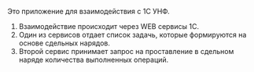 Это приложение для взаимодействия с 1С УНФ.
1. Взаимодействие происходит через WEB сервисы 1С.
2. Один из сервисов отдает список задачь, которые формируются на основе сдельных нарядов.
3. Второй сервис принимает запрос на проставление в сдельном наряде количества выполненных операций.
